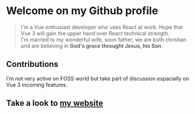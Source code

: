 # Welcome on my Github profile

> I'm a Vue enthusiast developer who uses React at work. Hope that Vue 3 will gain the upper hand over React technical strength.  
> I'm married to my wonderful wife, soon father, we are both christian and are believing in **God's grace throught Jesus, his Son**.

## Contributions

I'm not very active on FOSS world but take part of discussion espacially on Vue 3 incoming features.

## Take a look to [my website](https://book.micheledighoffer.fr)